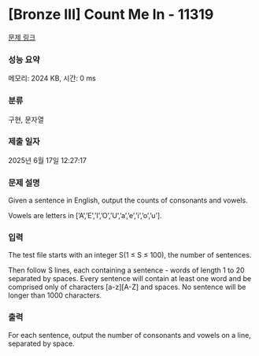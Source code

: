 # [Bronze III] Count Me In - 11319 

[문제 링크](https://www.acmicpc.net/problem/11319) 

### 성능 요약

메모리: 2024 KB, 시간: 0 ms

### 분류

구현, 문자열

### 제출 일자

2025년 6월 17일 12:27:17

### 문제 설명

<p>Given a sentence in English, output the counts of consonants and vowels.</p>

<p>Vowels are letters in [’A’,’E’,’I’,’O’,’U’,’a’,’e’,’i’,’o’,’u’].</p>

### 입력 

 <p>The test file starts with an integer S(1 ≤ S ≤ 100), the number of sentences.</p>

<p>Then follow S lines, each containing a sentence - words of length 1 to 20 separated by spaces. Every sentence will contain at least one word and be comprised only of characters [a-z][A-Z] and spaces. No sentence will be longer than 1000 characters.</p>

### 출력 

 <p>For each sentence, output the number of consonants and vowels on a line, separated by space.</p>

